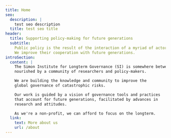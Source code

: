 ```yaml
---
title: Home
seo:
  description: |
    test seo description
  title: test seo title
header:
  title: Supporting policy-making for future generations
  subtitle:
    Public policy is the result of the interaction of a myriad of actors representing different interests.
    We improve their cooperation with future generations.
introSection:
  content: |
    The Simon Institute for Longterm Governance (SI) is somewhere between a research lab and a training centre, founded and
    nourished by a community of researchers and policy-makers.

    We are building the knowledge and community to improve the
    global governance of catastrophic risks.

    Our work is guided by a vision of governance tools and practices
    that account for future generations, facilitated by advances in
    research and attitudes.

    As we're a non-profit, we can afford to focus on the longterm.
  link:
    text: More about us
    url: /about
---
```


